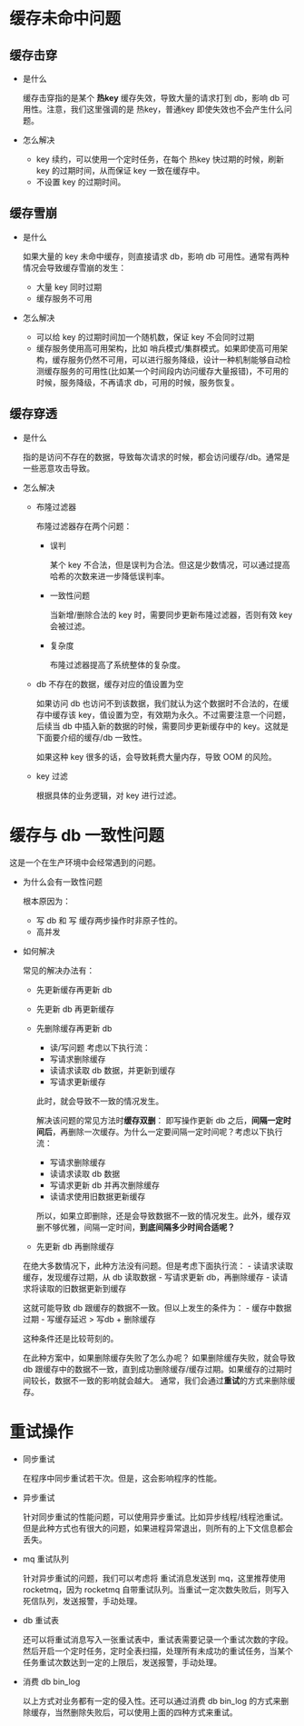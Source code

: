 # 缓存未命中问题

## 缓存击穿

- 是什么

    缓存击穿指的是某个 **热key** 缓存失效，导致大量的请求打到 db，影响 db 可用性。注意，我们这里强调的是 热key，普通key 即使失效也不会产生什么问题。

- 怎么解决

    - key 续约，可以使用一个定时任务，在每个 热key 快过期的时候，刷新 key 的过期时间，从而保证 key 一致在缓存中。
    - 不设置 key 的过期时间。

## 缓存雪崩

- 是什么

    如果大量的 key 未命中缓存，则直接请求 db，影响 db 可用性。通常有两种情况会导致缓存雪崩的发生：

    - 大量 key 同时过期
    - 缓存服务不可用

- 怎么解决

    - 可以给 key 的过期时间加一个随机数，保证 key 不会同时过期
    - 缓存服务使用高可用架构，比如 哨兵模式/集群模式。如果即使高可用架构，缓存服务仍然不可用，可以进行服务降级，设计一种机制能够自动检测缓存服务的可用性(比如某一个时间段内访问缓存大量报错)，不可用的时候，服务降级，不再请求 db，可用的时候，服务恢复。

## 缓存穿透

- 是什么

    指的是访问不存在的数据，导致每次请求的时候，都会访问缓存/db。通常是一些恶意攻击导致。

- 怎么解决

    - 布隆过滤器

        布隆过滤器存在两个问题：
        - 误判

            某个 key 不合法，但是误判为合法。但这是少数情况，可以通过提高哈希的次数来进一步降低误判率。
        
        - 一致性问题

            当新增/删除合法的 key 时，需要同步更新布隆过滤器，否则有效 key 会被过滤。

        - 复杂度

            布隆过滤器提高了系统整体的复杂度。

    - db 不存在的数据，缓存对应的值设置为空

        如果访问 db 也访问不到该数据，我们就认为这个数据时不合法的，在缓存中缓存该 key，值设置为空，有效期为永久。不过需要注意一个问题，后续当 db 中插入新的数据的时候，需要同步更新缓存中的 key。这就是下面要介绍的缓存/db 一致性。

        如果这种 key 很多的话，会导致耗费大量内存，导致 OOM 的风险。

    - key 过滤

        根据具体的业务逻辑，对 key 进行过滤。

# 缓存与 db 一致性问题

这是一个在生产环境中会经常遇到的问题。

- 为什么会有一致性问题

    根本原因为：
    - 写 db 和 写 缓存两步操作时非原子性的。
    - 高并发

- 如何解决

    常见的解决办法有：
    - 先更新缓存再更新 db
    - 先更新 db 再更新缓存
    - 先删除缓存再更新 db

        - 读/写问题
        考虑以下执行流：
        - 写请求删除缓存
        - 读请求读取 db 数据，并更新到缓存
        - 写请求更新缓存

        此时，就会导致不一致的情况发生。

        解决该问题的常见方法时**缓存双删**：
        即写操作更新 db 之后，**间隔一定时间后**，再删除一次缓存。为什么一定要间隔一定时间呢？考虑以下执行流：
        - 写请求删除缓存
        - 读请求读取 db 数据
        - 写请求更新 db 并再次删除缓存
        - 读请求使用旧数据更新缓存

        所以，如果立即删除，还是会导致数据不一致的情况发生。此外，缓存双删不够优雅，间隔一定时间，**到底间隔多少时间合适呢？**


    - 先更新 db 再删除缓存

    在绝大多数情况下，此种方法没有问题。但是考虑下面执行流：
      - 读请求读取缓存，发现缓存过期，从 db 读取数据
      - 写请求更新 db，再删除缓存
      - 读请求将读取的旧数据更新到缓存

    这就可能导致 db 跟缓存的数据不一致。但以上发生的条件为：
      - 缓存中数据过期
      - 写缓存延迟 > 写db + 删除缓存

    这种条件还是比较苛刻的。

    在此种方案中，如果删除缓存失败了怎么办呢？
    如果删除缓存失败，就会导致db 跟缓存中的数据不一致，直到成功删除缓存/缓存过期。如果缓存的过期时间较长，数据不一致的影响就会越大。
    通常，我们会通过**重试**的方式来删除缓存。

# 重试操作

- 同步重试

    在程序中同步重试若干次。但是，这会影响程序的性能。

- 异步重试

    针对同步重试的性能问题，可以使用异步重试。比如异步线程/线程池重试。但是此种方式也有很大的问题，如果进程异常退出，则所有的上下文信息都会丢失。

- mq 重试队列

    针对异步重试的问题，我们可以考虑将 重试消息发送到 mq，这里推荐使用 rocketmq，因为 rocketmq 自带重试队列。当重试一定次数失败后，则写入死信队列，发送报警，手动处理。

- db 重试表

    还可以将重试消息写入一张重试表中，重试表需要记录一个重试次数的字段。然后开启一个定时任务，定时全表扫描，处理所有未成功的重试任务，当某个任务重试次数达到一定的上限后，发送报警，手动处理。

- 消费 db bin_log

    以上方式对业务都有一定的侵入性。还可以通过消费 db bin_log 的方式来删除缓存，当然删除失败后，可以使用上面的四种方式来重试。

